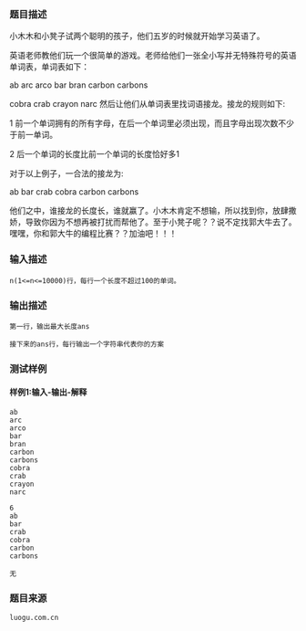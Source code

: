 ### 题目描述

小木木和小凳子试两个聪明的孩子，他们五岁的时候就开始学习英语了。

英语老师教他们玩一个很简单的游戏。老师给他们一张全小写并无特殊符号的英语单词表，单词表如下：

ab arc arco bar bran carbon carbons

cobra crab crayon narc 然后让他们从单词表里找词语接龙。接龙的规则如下:

1 前一个单词拥有的所有字母，在后一个单词里必须出现，而且字母出现次数不少于前一单词。

2 后一个单词的长度比前一个单词的长度恰好多1

对于以上例子，一合法的接龙为:

ab bar crab cobra carbon carbons

他们之中，谁接龙的长度长，谁就赢了。小木木肯定不想输，所以找到你，放肆撒娇，导致你因为不想再被打扰而帮他了。至于小凳子呢？？说不定找郭大牛去了。嘿嘿，你和郭大牛的编程比赛？？加油吧！！！


### 输入描述

```
n(1<=n<=10000)行，每行一个长度不超过100的单词。
```
### 输出描述

```
第一行，输出最大长度ans

接下来的ans行，每行输出一个字符串代表你的方案
```

### 测试样例
#### 样例1:输入-输出-解释

```
ab
arc
arco
bar
bran
carbon
carbons
cobra
crab
crayon
narc
```
```
6
ab
bar
crab
cobra
carbon
carbons
```
```
无
```

### 题目来源  
`luogu.com.cn`
